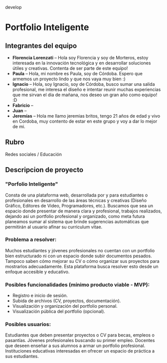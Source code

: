 develop
# Portfolio Inteligente

## Integrantes del equipo

- **Florencia Lorenzati** – Hola soy Florencia y soy de Morteros, estoy interesada en la innovación tecnológica y en desarrollar soluciones útiles y creativas. Contenta de ser parte de este equipo!
- **Paula** – Hola, mi nombre es Paula, soy de Córdoba. Espero que armemos un proyecto lindo y que nos vaya muy bien :)
- **Ignacio** – Hola, soy Ignacio, soy de Córdoba, busco sumar una salida profesional, me interesa el diseño e intentar reunir muchas experiencias que me sirvan el dia de mañana, nos deseo un gran año como equipo! :D
- **Fabricio** – 
- **Juan** – 
- **Jeremías** – Hola me llamo  jeremias britos, tengo 21 años de edad y vivo en Cordoba, muy contento de estar en este grupo y voy a dar lo mejor de mi. 

## Rubro

Redes sociales / Educación

## Descripcion de proyecto
### "Porfolio Inteligente"
Consta de una plataforma web, desarrollada por y para estudiantes o profesionales en desarrollo de las áreas técnicas y creativas (Diseño Gráfico, Editores de Video, Programadores, etc.).
Buscamos que sea un espacio donde presentar de manera clara y profesional, trabajos realizados, dejando asi un portfolio profesional y organizado, como meta futura planeamos sumar al sistema que brinde sugerencias automáticas que permitirán al usuario afinar su curriculum vitae.

### Problema a resolver:
Muchos estudiantes y jóvenes profesionales no cuentan con un portfolio bien estructurado ni con un espacio donde subir documentos pesados.
Tampoco saben cómo mejorar su CV o cómo organizar sus proyectos para mostrarlos adecuadamente.
Esta plataforma busca resolver esto desde un enfoque accesible y educativo.

### Posibles funcionalidades (mínimo producto viable - MVP):
- Registro e inicio de sesión.
- Subida de archivos (CV, proyectos, documentación).
- Visualización y organización del portfolio personal.
- Visualización pública del portfolio (opcional).


### Posibles usuarios:
Estudiantes que deben presentar proyectos o CV para becas, empleos o pasantías.
Jóvenes profesionales buscando su primer empleo.
Docentes que deseen enseñar a sus alumnos a armar un portfolio profesional.
Instituciones educativas interesadas en ofrecer un espacio de práctica a sus estudiantes.